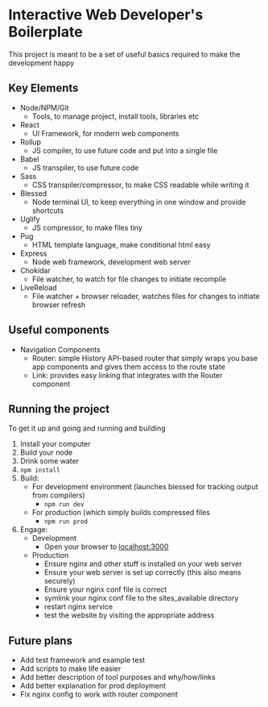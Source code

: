 # Interactive Web Developer's Boilerplate

This project is meant to be a set of useful basics required to make the development happy

## Key Elements

- Node/NPM/Git
    - Tools, to manage project, install tools, libraries etc
- React
    - UI Framework, for modern web components
- Rollup
    - JS compiler, to use future code and put into a single file
- Babel
    - JS transpiler, to use future code
- Sass
    - CSS transpiler/compressor, to make CSS readable while writing it
- Blessed
    - Node terminal UI, to keep everything in one window and provide shortcuts
- Uglify
    - JS compressor, to make files tiny
- Pug
    - HTML template language, make conditional html easy
- Express
    - Node web framework, development web server
- Chokidar
    - File watcher, to watch for file changes to initiate recompile
- LiveReload
    - File watcher + browser reloader, watches files for changes to initiate browser refresh


## Useful components

- Navigation Components
    - Router: simple History API-based router that simply wraps you base app components and gives them access to the route state
    - Link: provides easy linking that integrates with the Router component


## Running the project

To get it up and going and running and building

1. Install your computer
2. Build your node
3. Drink some water
4. `npm install`
5. Build:
    - For development environment (launches blessed for tracking output from compilers)
        - `npm run dev`
    - For production (which simply builds compressed files
        - `npm run prod`
6. Engage:
    - Development
        - Open your browser to [localhost:3000](localhost:3000)
    - Production
        - Ensure nginx and other stuff is installed on your web server
        - Ensure your web server is set up correctly (this also means securely)
        - Ensure your nginx conf file is correct
        - symlink your nginx conf file to the sites_available directory
        - restart nginx service
        - test the website by visiting the appropriate address


## Future plans

- Add test framework and example test
- Add scripts to make life easier
- Add better description of tool purposes and why/how/links
- Add better explanation for prod deployment
- Fix nginx config to work with router component